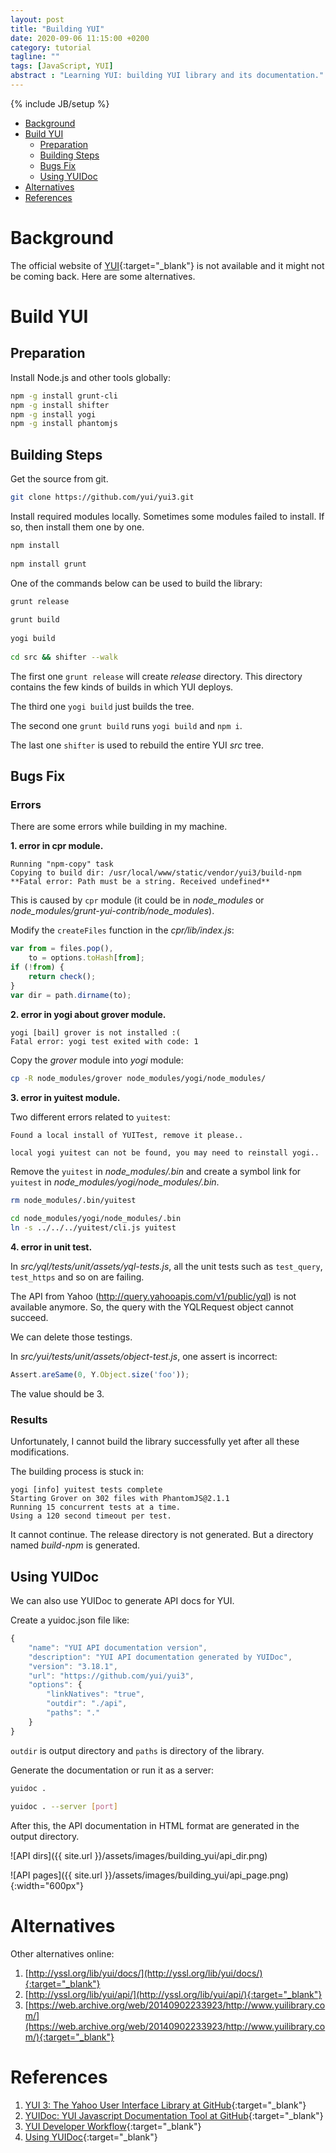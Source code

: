 ```yaml
---
layout: post
title: "Building YUI"
date: 2020-09-06 11:15:00 +0200
category: tutorial
tagline: ""
tags: [JavaScript, YUI]
abstract : "Learning YUI: building YUI library and its documentation."
---
```

{% include JB/setup %}

* [Background](#background)
* [Build YUI](#build-yui)
  - [Preparation](#preparation)
  - [Building Steps](#building-steps)
  - [Bugs Fix](#bugs-fix)
  - [Using YUIDoc](#using-yuidoc)
* [Alternatives](#alternatives)
* [References](#references)


# Background

The official website of [YUI](http://yuilibrary.com/){:target="_blank"} is not available and it might not be coming back. Here are some alternatives.


# Build YUI

## Preparation

Install Node.js and other tools globally:

```bash
npm -g install grunt-cli
npm -g install shifter
npm -g install yogi
npm -g install phantomjs
```

## Building Steps

Get the source from git.

```bash
git clone https://github.com/yui/yui3.git
```

Install required modules locally. Sometimes some modules failed to install. If so, then install them one by one.

```bash
npm install
 
npm install grunt
```

One of the commands below can be used to build the library:

```bash
grunt release
 
grunt build
 
yogi build
 
cd src && shifter --walk
```

The first one `grunt release` will create _release_ directory. This directory contains the few kinds of builds in which YUI deploys.

The third one `yogi build` just builds the tree.

The second one `grunt build` runs `yogi build` and `npm i`.

The last one `shifter` is used to rebuild the entire YUI _src_ tree.

## Bugs Fix

### Errors

There are some errors while building in my machine.

__1. error in cpr module.__

```
Running "npm-copy" task
Copying to build dir: /usr/local/www/static/vendor/yui3/build-npm
**Fatal error: Path must be a string. Received undefined**
```

This is caused by `cpr` module (it could be in _node_modules_ or _node_modules/grunt-yui-contrib/node_modules_).

Modify the `createFiles` function in the _cpr/lib/index.js_:

```js
var from = files.pop(),
    to = options.toHash[from];
if (!from) {
    return check();
}
var dir = path.dirname(to);
```

__2. error in yogi about grover module.__

```
yogi [bail] grover is not installed :(
Fatal error: yogi test exited with code: 1
```

Copy the _grover_ module into _yogi_ module:

```bash
cp -R node_modules/grover node_modules/yogi/node_modules/
```

__3. error in yuitest module.__

Two different errors related to `yuitest`:

```
Found a local install of YUITest, remove it please..

local yogi yuitest can not be found, you may need to reinstall yogi..
```

Remove the `yuitest` in _node_modules/.bin_ and create a symbol link for `yuitest` in _node_modules/yogi/node_modules/.bin_.

```bash
rm node_modules/.bin/yuitest
 
cd node_modules/yogi/node_modules/.bin
ln -s ../../../yuitest/cli.js yuitest
```

__4. error in unit test.__

In _src/yql/tests/unit/assets/yql-tests.js_, all the unit tests such as `test_query`, `test_https` and so on are failing.

The API from Yahoo (http://query.yahooapis.com/v1/public/yql) is not available anymore. So, the query with the YQLRequest object cannot succeed.

We can delete those testings.

In _src/yui/tests/unit/assets/object-test.js_, one assert is incorrect:

```js
Assert.areSame(0, Y.Object.size('foo'));
```

The value should be 3.

### Results

Unfortunately, I cannot build the library successfully yet after all these modifications.

The building process is stuck in:

```
yogi [info] yuitest tests complete
Starting Grover on 302 files with PhantomJS@2.1.1
Running 15 concurrent tests at a time.
Using a 120 second timeout per test.
```

It cannot continue. The release directory is not generated. But a directory named _build-npm_ is generated.

## Using YUIDoc

We can also use YUIDoc to generate API docs for YUI.

Create a yuidoc.json file like:

```js
{
    "name": "YUI API documentation version",
    "description": "YUI API documentation generated by YUIDoc",
    "version": "3.18.1",
    "url": "https://github.com/yui/yui3",
    "options": {
        "linkNatives": "true",
        "outdir": "./api",
        "paths": "."
    }
}
```

`outdir` is output directory and `paths` is directory of the library.

Generate the documentation or run it as a server:

```bash
yuidoc .
 
yuidoc . --server [port]
```

After this, the API documentation in HTML format are generated in the output directory.

![API dirs]({{ site.url }}/assets/images/building_yui/api_dir.png)

![API pages]({{ site.url }}/assets/images/building_yui/api_page.png){:width="600px"}

# Alternatives

Other alternatives online:

1. [http://yssl.org/lib/yui/docs/](http://yssl.org/lib/yui/docs/){:target="_blank"}
2. [http://yssl.org/lib/yui/api/](http://yssl.org/lib/yui/api/){:target="_blank"}
3. [https://web.archive.org/web/20140902233923/http://www.yuilibrary.com/](https://web.archive.org/web/20140902233923/http://www.yuilibrary.com/){:target="_blank"}


# References

1. [YUI 3: The Yahoo User Interface Library at GitHub](https://github.com/yui/yui3){:target="_blank"}
2. [YUIDoc:  YUI Javascript Documentation Tool at GitHub](https://github.com/yui/yuidoc){:target="_blank"}
3. [YUI Developer Workflow](https://github.com/yui/yui3/wiki/Developer-Workflow#building-yui){:target="_blank"}
4. [Using YUIDoc](http://yui.github.io/yuidoc/args/index.html){:target="_blank"}
